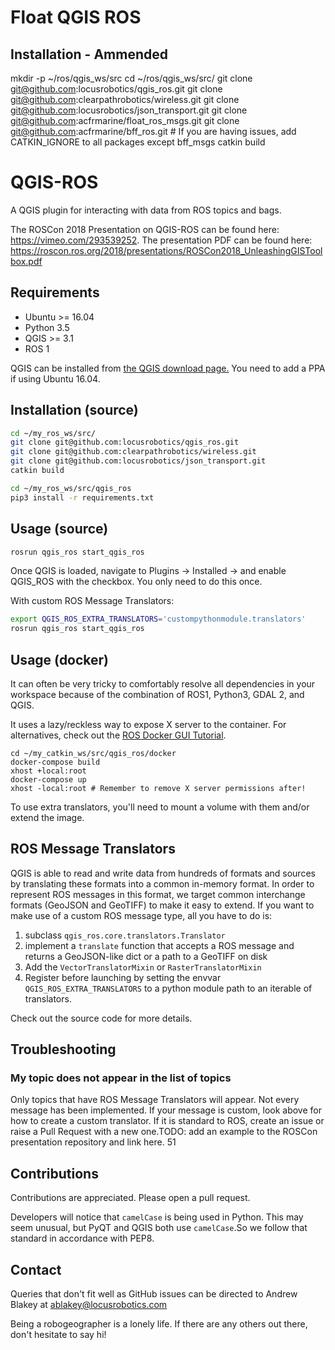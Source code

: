 # Float QGIS ROS

## Installation - Ammended
mkdir -p ~/ros/qgis_ws/src
cd ~/ros/qgis_ws/src/
git clone git@github.com:locusrobotics/qgis_ros.git
git clone git@github.com:clearpathrobotics/wireless.git
git clone git@github.com:locusrobotics/json_transport.git
git clone git@github.com:acfrmarine/float_ros_msgs.git
git clone git@github.com:acfrmarine/bff_ros.git  # If you are having issues, add CATKIN_IGNORE to all packages except bff_msgs
catkin build





# QGIS-ROS
A QGIS plugin for interacting with data from ROS topics and bags.

The ROSCon 2018 Presentation on QGIS-ROS can be found here: https://vimeo.com/293539252. The presentation PDF can be found here: https://roscon.ros.org/2018/presentations/ROSCon2018_UnleashingGISToolbox.pdf

## Requirements
- Ubuntu >= 16.04
- Python 3.5
- QGIS >= 3.1
- ROS 1

QGIS can be installed from [the QGIS download page.][1] You need to add a PPA if using Ubuntu 16.04.

## Installation (source)
```bash
cd ~/my_ros_ws/src/
git clone git@github.com:locusrobotics/qgis_ros.git
git clone git@github.com:clearpathrobotics/wireless.git
git clone git@github.com:locusrobotics/json_transport.git
catkin build

cd ~/my_ros_ws/src/qgis_ros
pip3 install -r requirements.txt
```

## Usage (source)
```bash
rosrun qgis_ros start_qgis_ros
```

Once QGIS is loaded, navigate to Plugins -> Installed -> and enable QGIS_ROS with the checkbox. You only need to do this once.

With custom ROS Message Translators:
```bash
export QGIS_ROS_EXTRA_TRANSLATORS='custompythonmodule.translators'
rosrun qgis_ros start_qgis_ros
```

## Usage (docker)
It can often be very tricky to comfortably resolve all dependencies in your workspace because of the combination of ROS1, Python3, GDAL 2, and QGIS.

It uses a lazy/reckless way to expose X server to the container. For alternatives, check out the [ROS Docker GUI Tutorial][2].

```
cd ~/my_catkin_ws/src/qgis_ros/docker
docker-compose build
xhost +local:root
docker-compose up
xhost -local:root # Remember to remove X server permissions after!
```

To use extra translators, you'll need to mount a volume with them and/or extend the image.

## ROS Message Translators
QGIS is able to read and write data from hundreds of formats and sources by translating these formats into a common in-memory format. In order to represent ROS messages in this format, we target common interchange formats (GeoJSON and GeoTIFF) to make it easy to extend. If you want to make use of a custom ROS message type, all you have to do is:

1. subclass `qgis_ros.core.translators.Translator`
2. implement a `translate` function that accepts a ROS message and returns a GeoJSON-like dict or a path to a GeoTIFF on disk
3. Add the `VectorTranslatorMixin` or `RasterTranslatorMixin`
4. Register before launching by setting the envvar `QGIS_ROS_EXTRA_TRANSLATORS` to a python module path to an iterable of translators.

Check out the source code for more details.

## Troubleshooting

### My topic does not appear in the list of topics
Only topics that have ROS Message Translators will appear. Not every message has been implemented. If your message is custom, look above for how to create a custom translator. If it is standard to ROS, create an issue or raise a Pull Request with a new one.TODO: add an example to the ROSCon presentation repository and link here.
51


## Contributions
Contributions are appreciated. Please open a pull request.

Developers will notice that `camelCase` is being used in Python. This may seem unusual, but PyQT and QGIS both use `camelCase`.So we follow that standard in accordance with PEP8.

## Contact
Queries that don't fit well as GitHub issues can be directed to Andrew Blakey at ablakey@locusrobotics.com

Being a robogeographer is a lonely life. If there are any others out there, don't hesitate to say hi!


[1]: https://qgis.org/en/site/forusers/download.html
[2]: http://wiki.ros.org/docker/Tutorials/GUI
